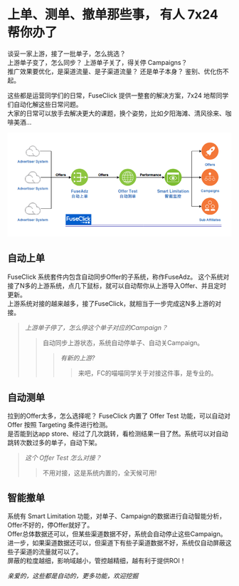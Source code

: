 # 上单、测单、撤单那些事， 有人 7x24 帮你办了

谈妥一家上游，接了一批单子，怎么挑选？  
上游单子变了，怎么同步？ 上游单子关了，得关停 Campaigns？  
推广效果要优化，是渠道流量、是子渠道流量？ 还是单子本身？ 鉴别、优化伤不起。

这些都是运营同学们的日常，FuseClick 提供一整套的解决方案，7x24 地帮同学们自动化解这些日常问题。  
大家的日常可以放手去解决更大的课题，换个姿势，比如夕阳海滩、清风徐来、咖啡美酒...

![FuseAdz->OfferTest->SmartLimitation](../image/offerImportAndTest.png)

## 自动上单
FuseClick 系统套件内包含自动同步Offer的子系统，称作FuseAdz。
这个系统对接了N多的上游系统，点几下鼠标，就可以自动帮你从上游导入Offer、并且定时更新。  
上游系统对接的越来越多，接了FuseClick，就相当于一步完成这N多上游的对接。
>*上游单子停了，怎么停这个单子对应的Campaign？*
>>自动同步上游状态，系统自动停单子、自动关Campaign。   
>>>*有新的上游?*
>>>>来吧，FC的喵喵同学关于对接这件事，是专业的。

## 自动测单
拉到的Offer太多，怎么选择呢？ FuseClick 内置了 Offer Test 功能，可以自动对 Offer 按照 Targeting 条件进行检测。  
是否能到达app store、经过了几次跳转，看检测结果一目了然。系统可以对自动跳转次数过多的单子，自动下架。
>*这个 Offer Test 怎么对接？* 
>>不用对接，这是系统内置的，全天候可用!

## 智能撤单
系统有 Smart Limitation 功能，对单子、Campaign的数据进行自动智能分析，Offer不好的，停Offer就好了。  
Offer总体数据还可以，但某些渠道数据不好，系统会自动停止这些Campaign。  
进一步，如果渠道数据还可以，但渠道下有些子渠道数据不好，系统仅自动屏蔽这些子渠道的流量就可以了。  
屏蔽的粒度越细，影响域越小，管控越精细，越有利于提供ROI！  

*亲爱的，这些都是自动的，更多功能，欢迎挖掘*
